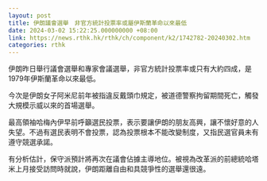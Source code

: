 ```yaml
---
layout: post
title: 伊朗議會選舉　非官方統計投票率或屬伊斯蘭革命以來最低
date: 2024-03-02 15:22:25.000000000 +08:00
link: https://news.rthk.hk/rthk/ch/component/k2/1742782-20240302.htm
categories: rthk
---
```


伊朗昨日舉行議會選舉和專家會議選舉，非官方統計投票率或只有大約四成，是1979年伊斯蘭革命以來最低。

今次是伊朗女子阿米尼前年被指違反戴頭巾規定，被道德警察拘留期間死亡，觸發大規模示威以來的首場選舉。

最高領袖哈梅內伊早前呼籲選民投票，表示要讓伊朗的朋友高興，讓不懷好意的人失望。不過有選民表明不會投票，認為投票根本不能改變制度，又指民選官員未有遵守競選承諾。

有分析估計，保守派預計將再次在議會佔據主導地位。被視為改革派的前總統哈塔米上月接受訪問時就說，伊朗距離自由和具競爭性的選舉還很遠。
